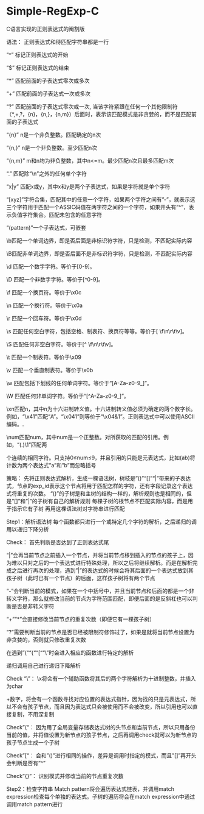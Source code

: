 # Simple-RegExp-C
C语言实现的正则表达式的阉割版

语法：
正则表达式和待匹配字符串都是一行

“^” 标记正则表达式的开始

“$” 标记正则表达式的结束

“*” 匹配前面的子表达式零次或多次

“+” 匹配前面的子表达式一次或多次

“?” 匹配前面的子表达式零次或一次, 当该字符紧跟在任何一个其他限制符（*,+,?，{n}，{n,}，{n,m}）后面时，表示该匹配模式是非贪婪的，而不是匹配前面的子表达式

“{n}” n是一个非负整数。匹配确定的n次

“{n,}” n是一个非负整数。至少匹配n次

“{n,m}” m和n均为非负整数，其中n<=m。最少匹配n次且最多匹配m次

“.” 匹配除“\n”之外的任何单个字符

“x|y” 匹配x或y，其中x和y是两个子表达式，如果是字符就是单个字符

“[xyz]”字符合集，匹配其中的任意一个字符，如果两个字符之间有”-”，就表示这三个字符用于匹配一个ASSIC码值在两字符之间的一个字符，如果开头有”^”，表示负值字符集合。匹配未包含的任意字符

“(pattern)”一个子表达式，可嵌套

\b匹配一个单词边界，即是否后面是非标识符字符，只是检测，不匹配实际内容

\B匹配非单词边界，即是否后面不是非标识符字符，只是检测，不匹配实际内容

\d 匹配一个数字字符。等价于[0-9]。

\D 匹配一个非数字字符。等价于[^0-9]。

\f 匹配一个换页符。等价于\x0c 

\n 匹配一个换行符。等价于\x0a 

\r 匹配一个回车符。等价于\x0d

\s 匹配任何空白字符，包括空格、制表符、换页符等等。等价于[ \f\n\r\t\v]。

\S 匹配任何非空白字符。等价于[^ \f\n\r\t\v]。

\t 匹配一个制表符。等价于\x09 

\v 匹配一个垂直制表符。等价于\x0b 

\w 匹配包括下划线的任何单词字符。等价于“[A-Za-z0-9_]”。

\W 匹配任何非单词字符。等价于“[^A-Za-z0-9_]”。

\xn匹配n，其中n为十六进制转义值。十六进制转义值必须为确定的两个数字长。例如，“\x41”匹配“A”。“\x041”则等价于“\x04&1”。正则表达式中可以使用ASCII编码。.

\num匹配num，其中num是一个正整数。对所获取的匹配的引用。例如，“(.)\1”匹配两

个连续的相同字符。只支持0≤num≤9，并且引用的只能是元表达式，比如(ab)将计数为两个表达式”a”和”b”而忽略括号

策略：
先将正则表达式解析，生成一棵语法树，树枝是”()”“[]”“|”带来的子表达式，节点的exp_id表示这个节点将用于匹配怎样的字符，还有字段记录这个表达式将重复的次数。
“()”的子树是和主树的结构一样的，解析规则也是相同的，但是”[]”和”|”的子树有自己的解析规则
每棵子树的根节点不匹配实际内容，而是用于指示它有子树
再用这棵语法树对字符串进行匹配

Step1：解析语法树
每个函数都只进行一个或特定几个字符的解析，之后递归的调用以递归下降分析

Check： 
首先判断是否达到了正则表达式尾

“|”会再当前节点之前插入一个节点，并将当前节点移到插入的节点的孩子上，因为难以只对之后的一个表达式进行特殊处理，所以之后将继续解析。而是在解析完成之后进行再次的处理，遇到”|”的表达式的时候会将其后面的一个表达式放到其孩子树（此时已有一个节点）的后面，这样孩子树将有两个节点

“-”会判断当前的模式，如果在一个中括号中，并且当前节点和后面的都是一个非转义字符，那么就修改当前的节点为字符范围匹配，即便后面的是反斜杠也可以判断是否是非转义字符

“+”“*”会直接修改当前节点的重复次数（即便它有一棵孩子树）

“?”需要判断当前的节点是否已经被限制符修饰过了，如果是就将当前节点设置为非贪婪的，否则就只修改重复次数

在遇到”(““{““[““\”时会进入相应的函数进行特定的解析

递归调用自己进行递归下降解析

Check “\”：
\x将会有一个辅助函数将其后的两个字符解析为十进制整数，并插入为char

\+数字，将会有一个函数寻找对应位置的表达式指针，因为找的只是元表达式，所以不会有孩子节点，而且因为表达式只会被使用而不会被改变，所以引用也可以直接复制，不用深复制

Check”(“：
因为用了全局变量存储表达式树的头节点和当前节点，所以只用备份当前的值，并将值设置为新节点的孩子节点，之后再调用check就可以为新节点的孩子节点生成一个子树

Check”[“：
会和”()”进行相同的操作，差异是调用时指定的模式，而且”[]”再开头会判断是否有”^”

Check”{}”：
识别模式并修改当前的节点重复次数

Step2：检查字符串
Match pattern将会遍历表达式链表，并调用match expression检查每个单独的表达式。子树的遍历将会在match expression中通过调用match pattern进行

